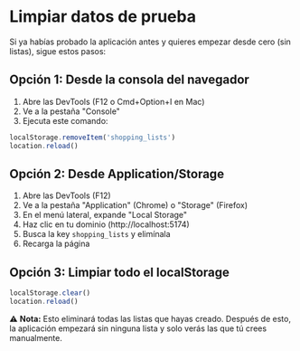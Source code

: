 # Limpiar datos de prueba

Si ya habías probado la aplicación antes y quieres empezar desde cero (sin listas), sigue estos pasos:

## Opción 1: Desde la consola del navegador

1. Abre las DevTools (F12 o Cmd+Option+I en Mac)
2. Ve a la pestaña "Console"
3. Ejecuta este comando:

```javascript
localStorage.removeItem('shopping_lists')
location.reload()
```

## Opción 2: Desde Application/Storage

1. Abre las DevTools (F12)
2. Ve a la pestaña "Application" (Chrome) o "Storage" (Firefox)
3. En el menú lateral, expande "Local Storage"
4. Haz clic en tu dominio (http://localhost:5174)
5. Busca la key `shopping_lists` y elimínala
6. Recarga la página

## Opción 3: Limpiar todo el localStorage

```javascript
localStorage.clear()
location.reload()
```

⚠️ **Nota:** Esto eliminará todas las listas que hayas creado. Después de esto, la aplicación empezará sin ninguna lista y solo verás las que tú crees manualmente.
